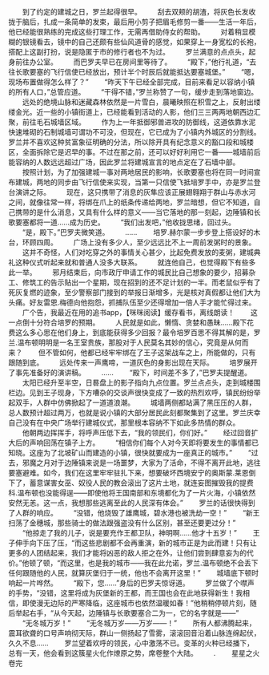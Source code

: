 　　到了约定的建城之日，罗兰起得很早。
　　刮去双颊的胡渣，将灰色长发收拢于脑后，扎成一条简单的发束，最后用小剪子把眉毛修剪一番——生活一年后，他已经能很熟练的完成这些打理工作，无需再借助侍女的帮助。
　　对着稍显模糊的银镜看去，镜中的自己还颇有些仙风道骨的感觉，如果穿上一身宽松的长袍，搭配上这副打扮，说是隐匿于市的修行者也不为过。
　　罗兰满意的点点头，起身前往办公室。
　　而巴罗夫早已在房间里等待了。
　　“殿下，”他行礼道，“去往长歌要塞的飞行信使已经放出，预计半个时辰后就能抵达要塞城堡。”
　　“嗯，现场布置做得怎么样了？”
　　“昨天下午已经全部完成，目前来看足以容纳小镇的所有人口，”总管应道。
　　“干得不错，”罗兰称赞了一句，缓步走到落地窗边。
　　远处的绝境山脉和迷藏森林依然是一片雪白，晨曦映照在积雪之上，反射出缕缕金光。近一些的小镇街道上，已经能看到活动的人影，他们三三两两地朝西边汇聚，前往毛石城墙区域。
　　作为上一年抵御邪兽进攻的防御线，这道依靠水泥快速堆砌的石制城墙可谓功不可没，但现在，它已成为了小镇内外城区的分割线。罗兰并不喜欢这种贫富象征明确的分法，所以除开具有纪念意义的豁口段和城楼区，全面拆除它是迟早的事。不过在那之前，还可以好好利用它一番——城墙前后能容纳的人数远远超过广场，因此罗兰将建城宣言的地点定在了石墙中部。
　　按照计划，为了加强建城一事对两地居民的影响，长歌要塞也将在同一时间宣布建城，两地的同步由飞行信使来实现，当第一只信使飞抵培罗手中，亦是罗兰登台演讲之际。
　　现在，这只携带了消息的灰隼应该正展翅翱翔于群山与赤水河之间，就像往常一样，将绑在爪上的纸条传递给两地，罗兰暗想，但它不知道，自己携带的是什么消息，又具有什么样的意义——当它落地的那一刻起，边陲镇和长歌要塞都将一道……成为历史。
　　“我们出发吧，”他收拢思绪，回过头。
　　“是，殿下。”巴罗夫微笑道。
　　……
　　培罗.赫尔蒙一步步登上搭设好的木台，环顾四周。
　　广场上没有多少人，至少远远比不上一周前发粥时的景象。
　　这并不奇怪，人们对吃穿之外的事情关心甚少，比起免费发放的麦粥，建城典礼这种仪式听起来就和普通人没多大联系。
　　就连他自己，也觉得殿下有些多此一举。
　　邪月结束后，向市政厅申请工作的城民比自己想象的要少，招募杂工、修筑工的告示贴出一个星期，现在招到的还不足计划的一半。而老鼠似乎有了死灰复燃的迹象，至少警察部门接到的举报日渐增多，光是核对真假都让他们大为头痛。好友雷恩.梅德向他抱怨，抓捕队伍至少还得增加一倍人手才能忙得过来。
　　广个告，我最近在用的追书app，【咪咪阅读】缓存看书，离线朗读！
　　这一点倒十分符合培罗的预期。
　　人民就是如此，懒惰、贪婪和愚昧……殿下花费这么多心思在他们身上，到底能获得多少回报？最令培罗百思不得其解的是，罗兰.温布顿明明是一名王室贵族，那股对于人民莫名其妙的信心，究竟是从何而来？
　　但不管如何，他都已经牢牢绑在了王子这架战车之上，所能做的，只有跟随到底。
　　远处传来一声鹰啼，一道灰色的身影出现在天际。
　　培罗展开了事先准备好的演讲稿。
　　……
　　“殿下，时间差不多了，”巴罗夫提醒道。
　　太阳已经升至半空，日晷盘上的影子指向九点位置。罗兰点点头，走到城楼围栏边。见到王子现身，下方嘈杂的交谈声很快变成了一致的热烈欢呼，镇民纷纷举起双手，人群中仿佛掀起了一道道浪潮。
　　城墙两侧都站满了黑压压的人群，总人数预计超过两万，也就是说小镇的大部分居民此刻都聚集到了这里。罗兰庆幸自己没有在中央广场举行建城仪式，那里根本容纳不下如此多热情的群众。
　　他朝两边挥挥手，将呼声压低下去，“我的领民们，你们好。”
　　经过回音扩大后的声响回荡在镇子上方。
　　“相信你们每个人对今天即将要发生的事情都已知晓。这座为了北坡矿山而建造的小镇，很快就要成为一座真正的城市。”
　　“过去，邪魔之月对于边陲镇来说是一场噩梦，大家为了活命，不得不离开此地，逃往要塞避难。如今，我们在这里牢牢驻扎下来，想要破坏西境安宁的奥斯蒙.莱恩倒下了，蓄意谋害女巫、奴役人民的教会滚出了这片土地，就连妄图摧毁我的提费科.温布顿也没能得逞——即使他将王国南部和东境都化为了一片火海，小镇依然安然无恙。这一点，我想那些逃离至此的人民深有体会。”
　　罗兰的话很快得到了人群的响应。
　　“没错，他烧毁了雄鹰城，碧水港也被洗劫一空！”
　　“新王扫荡了金穗城，那些骑士的做法跟强盗没有什么区别，甚至还要更过分！”
　　“他掠走了我的儿子，说是要充作王都卫队，神明啊……他才十五岁！”
　　王子伸手向下压了压，“而这些悲剧都不会再重演，新的城市正是为此而建！只有让更多的人团结起来，我们才能将凶恶的敌人拒之在外，让他们尝到肆意妄为的代价。”他顿了顿，“而这里，也是我的城市——我在此允诺，罗兰.温布顿绝不会丢下任何跟随他的人民，就算灰堡归于一统，他也不会离开这里！”
　　城墙底下顿时响起一片哗然。
　　“殿下，您……”身后的巴罗夫惊讶道。
　　罗兰做了个噤声的手势，“没错，这里将成为灰堡新的王都，而王国也会在此地获得新生！我相信，即使漫无边际的严寒降临，这座城市也依然温暖如春！”他稍稍停顿片刻，随后举起右手，“从今天起，边陲镇与长歌要塞合二为一，它的名字就是——”
　　“无冬城万岁！”
　　“无冬城万岁——万岁——！”
　　所有人都沸腾起来，震耳欲聋的口号声响彻天际，群山一侧扬起了雪雾，滚滚回音沿着山脉连绵起伏，久久不息……
　　罗兰望着欢呼的领民，心中激荡不已。变革的火种已经播下，总有一天，他会看到这簇星火化作燎原之势，席卷整个大陆。
　　.
　　星星之火卷完